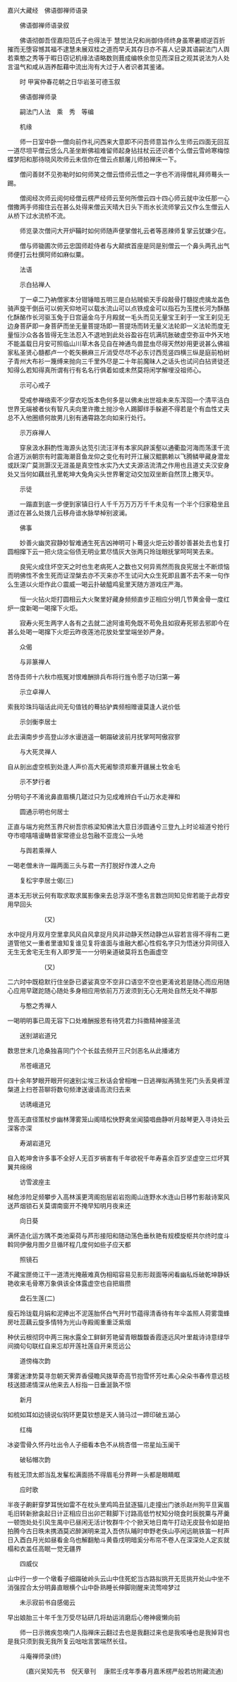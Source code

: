 嘉兴大藏经　佛语御禅师语录


　　佛语御禅师语录叙

　　佛语彻御吾侄嘉阳范氏子也得法于
慧觉法兄和尚御侍师终身虽寒暑顺逆百折摧而无堕容憾其福不逮慧未展双桂之道而早夭其存日亦不喜人记录其语嗣法门人舆若乘憨之秀等于暇日窃记机缘法语略数则葺成编帙余忽见而深目之观其说法为人处言温气和咸从涵养酝藉中流出洵有大过于人者识者其鉴诸。

　　时
甲寅仲春花朝之日华岩圣可德玉叙

　　佛语御禅师录

　　嗣法门人法　乘　秀　等编

　　机缘

　　师一日室中卧一僧向前作礼问西来大意即不问吾师意旨作么生师云四面无回互一道尽坦平僧云恁么凡圣坐断佛祖难留师起身拈拄杖云还识者个么僧云雪岭寒梅惊蝶梦阳和那待晓风吹师云未信你在僧云点额屠儿师拍禅床一下。

　　僧问善财不见弥勒时如何师笑之僧云悟师云悟之一字也不消得僧礼拜师蓦头一踢。

　　僧阅经次师云阅何经僧云楞严经师云至何所僧云四十四心师云就中汝任那一心僧撒两手师搊住云在甚么处得来僧云天晴大日头下雨水长流师掌云又作么生僧云人从桥下过水流桥不流。

　　师览录次僧问大开炉鞴时如何师随声便掌僧礼云者等恶辣师复掌云犹嫌少在。

　　僧与师锄圃次师云忠国师趁侍者与大颠摈首座是同是别僧云一个鼻头两孔出气师便打云杜撰阿师如麻似粟。

　　法语

　　示白拈禅人

　　丁一卓二乃衲僧家本分钳锤暗五明三是白拈贼偷天手段敲骨打髓捉虎擒龙盖色骑声旋干倒岳可以俯天仰地可以载水流山可以点铁成金可以指石为玉搅长河为酥酪化酥酪作长河驱玉兔于日宫逼金乌于月殿就一毛头而见无量宝王刹于一宝王刹见无边身菩萨即一身菩萨而坐无量菩提场即一菩提场而转无量义法轮即一义法轮而度无量恒沙众各各皆得无生法忍入不退地到此处谷盈谷在坑满坑胀破虚空弥亘中外天地不能盖载日月安可照临山川草木各见自在神通鸟兽昆虫尽得天然妙用更说甚么佛祖家私圣贤心髓都卢一个乾矢橛麻三斤消受尽尽不必东讨西觅竖四横三纵是庭前柏树子青州大布衫一篾缚来抛向三千里外尽是二十年前魔昧人之话头也试问白拈贤徒还知得么若知得真所谓有行有名名行俱着如或未然莫将闲学解埋没祖师心。

　　示可心戒子

　　受戒参禅络索不少穿衣吃饭本色何多是以佛未出世祖未来东浑囵一个清平洁白世界无端被者伙有智凡夫向里许撒土抛沙令人踢脚绊手躲避不得若是个有血性丈夫总不入他圈缋何故男儿别有通霄路怎向如来行处行。

　　示万庥禅人

　　穿泉汲水斟酌性海源头达笕引流汪洋有本家风辟溪壑以通衢盈河海而荡漾千流合道万派朝宗有时震海潮音鱼龙仰之变化有时开江展汉鲲鹏赖以飞腾鳞甲藏身潜龙或跃深广莫测灏汉无涯虽是真空性水实乃大丈夫源洁流清之作用也且道丈夫汉安身处又当何如藕丝孔里乾坤大兔角尖头世界奢定动交加双坐断自然顶上撒天华。

　　示徒

　　一蹋直到底一步便到家镇日行人千千万万万万千千未见有一个半个归家稳坐且道过在甚么处拨几云移舟谙水脉举棹别波澜。

　　佛事

　　妙善火幽灵寂静妙智难通生死吉凶神明可卜蓦竖火炬云妙善妙善甚处去也复打圆相撺下云一把火烧尘俗债无明业累尽情灰大张两只玲珑眼抚掌呵呵笑去来。

　　良宪火成住坏空天之时也生老病死人之数也又何异焉然而我良宪居士不断烦恼而明佛性不舍生死而证涅槃去亦不灭来亦不生试问大众生死即且置不去不来一句作么生道以火炬作此⊙震威一喝云扑破醯鸡瓮里天随方游戏庄严海。

　　恒一火拈火炬打圆相云大火聚里好藏身频频直步正相应分明几节黄金骨一度红炉一度新喝一喝撺下火炬。

　　寂寿火死生两字人各有之去就二途阿谁苟免既不苟免且如寂寿死邪去邪即今在甚么处喝一喝撺下火炬云昨夜莲池花放处堂堂端坐妙严身。

　　众偈

　　与非篆禅人

苦侍吾师十六秋巾瓶冤对恨难酬排兵布将行旌令愿子功归第一筹

　　示立卓禅人

索我珍珠玛瑙话此间无句值钱的蓦拈驴粪频相赠谩莫逢人说价低

　　示剑衡李居士

此去滇南步步高登山涉水谩逍遥一朝蹋破波前月抚掌呵呵傲寂寥

　　与大死灵禅人

自从剖出虚空核到处逢人声价高大死阇黎须郑重开疆展土牧金毛

　　示不梦行者

分明句子不淆讹鼻直眉横几蹉过只为见成难辨白千山万水走禅和

　　圆通示明也何居士

正直与端方宛然玉界尺树吾宗栋梁知佛法大意日涉圆通兮三登九上时论祖道兮抢行夺市噫嘻嘻谩畴昔家常德业总包融不亚庞公一头地

　　与舆若乘禅人

一喝老僧未许一蹋两面三头与君一齐打脱好作渡人之舟

　　复松宇李居士偈(三)

道本无形状云何有取求取求属影像来去总浮沤不堕名言数岂同知见侔若能于此荐安用早回头

　　　　　　(又)

水中捉月月双月空里拿风风自风拿捉月风非动静天然动静岂从容若言得不得有二更道管他又一重者里谁知复谁见复将谁面与谁融大都心性假名字只为悟迷分异同径入无生无舍宅无生有入即罗笼一一分明亲道破莫将五色画虚空

　　　　　　(又)

二六时中既稳默行住坐卧已婆娑真空不空非口语空不空也更淆讹若是随心而应用随心应用早蹉跎随心随处多身相应用依前万万波须到无心无用处自然无处不禅那

　　与憨之秀禅人

一喝明明事已周无容下口处难酬报恩有待凭君力抖擞精神接圣流

　　送别湖岩道兄

数思世末几沧桑独喜同门个个长兹去频开三尺剑恶名从此播诸方

　　吊苍峨道兄

四十余年梦眼开眼开何速别尘埃三秋话会曾相唯一日逃禅拟再猜生死门头丢臭裤涅槃道上扫苍苔聊将数句频津送谩请高流归去来

　　访琇峨道兄

登高无直径策杖步幽林薄雾笼山阁晴松快野禽坐闻猿唱曲静听月敲琴更入寻诗处云深客亦深

　　寿湖岩道兄

自入乾坤舍许多事不全好人无百岁祸害有千年欲祝千年寿喜余百岁坚虚空三烂坏箕翼共绵绵

　　访雪波座主

梯危涉险足频攀步入高林溪更湾阁抱层岩岩抱阁山连野水水连山日移竹影敲诗案风送芦烟锁石关莫谓南窗开不掩早知明月夜来还

　　向日葵

满怀造化运方隅不类池渠荷与芦形接阳和随动荡色垂秋艳有规模旋枢共尔终时度斗斡同伊傲月图夕旦循环程几度何如些子应天都

　　照镜石

不藏宝匣倚江干一道清光掩蔽难真伪相昭容易见影形觌面等闲看幽私烁破乾坤静妖艳收来毛骨寒万象俱该全体露虚空也自把眉攒

　　盘石生莲(二)

瘦石玲珑载月娟和泥捧出不泥莲胎怀白气开时节蕴得清香待有年伞盖照人荷雾霭蜂房吐蕊藕云旋多情特为光山寺殿阁重重泛紫烟

种伏云根彻窍中两三掬水露全工鲜鲜芳艳留青眼馥馥香霞逐远风叶里裁诗诗意绿华间摘句句联红自来忘却开莲社莲自开来觅远公

　　道傍梅次韵

薄雾迷津势莫寻忽朝天霁弄香侵瞻风拨草奇高节抱雪怀芳吐素心朵朵书春传意远枝枝送腊递情深从他来去人标指一日垂涎孰不惊

　　新月

如梳如耳如边镜说似钩环更莫钦想是天人骑马过一蹄印破五湖心

　　红梅

冰姿雪骨久怀丹吐出令人子细看本色不从桃杏借一帘星灿玉阑干

　　破毡帽次韵

有舷无顶太郎当乱发髼松满面扬不得眉毛分界畔一头都是眼睛眶

　　应时歌

半夜子齁鼾穿梦耳恍如雷不在枕头里鸡鸣丑鼠逐猫儿走撞出门骇杀赵州狗平旦寅眉毛旧转新掀衾起日计正相应日出卯芒鞋脚下讨路高低竹杖知分晓食时辰脱粟与芹羹一顿饱处处引风生禺中已昼闲无活计牧群牛个个掀天地日南午打动无皮鼓令如是拍拍腾今古日昳未携酒莫迟醉渊明来混入吾侪队晡时申野老佚山亭闲远眺铁笛一村声日入酉白月光如昼看金乌也解翻觔斗黄昏戌明暗奚分布帘不卷人在深深处人定亥就榻和衣盖任高眠一觉无疆界

　　四威仪

山中行一步一个墩看子细蹋破岭头云山中住死蛇当古路拟挑开无觅挑开处山中坐不消强捏合太分明鼻直眼横个山中卧熟睡长伸脚刚醒来流莺啼梦过

　　未示寂前书自感偈云

早出娘胎三十年千生万受尽钻研几将劫运消磨后心倦神疲懒向前

　　师一日示微疾忽唤门人指禅床云翻过去也是我翻过来也是我咳唾也是我掉背也是我只须到我无我所复云咄咄言罢端然长往。

　　斗庵禅师录(终)

　　　(嘉兴吴知先书　倪天章刊
　康熙壬戌年季春月嘉禾楞严般若坊附藏流通)
